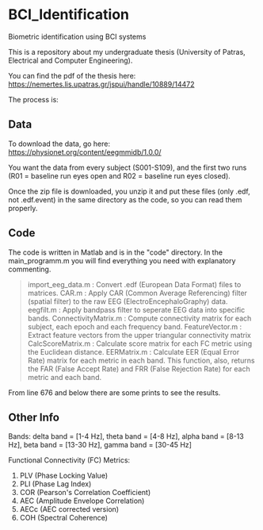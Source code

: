 # BCI_Identification

Biometric identification using BCI systems

This is a repository about my undergraduate thesis (University of Patras, Electrical and Computer Engineering).

You can find the pdf of the thesis here: https://nemertes.lis.upatras.gr/jspui/handle/10889/14472

The process is: 
## Data

To download the data, go here: https://physionet.org/content/eegmmidb/1.0.0/

You want the data from every subject (S001-S109), and the first two runs (R01 = baseline run eyes open and R02 = baseline run eyes closed).

Once the zip file is downloaded, you unzip it and put these files (only .edf, not .edf.event) in the same directory as the code, so you can read them properly.

## Code

The code is written in Matlab and is in the "code" directory. In the main_programm.m you will find everything you need with explanatory commenting.

>import_eeg_data.m : Convert .edf (European Data Format) files to matrices.
>CAR.m : Apply CAR (Common Average Referencing) filter (spatial filter) to the raw EEG (ElectroEncephaloGraphy) data.
>eegfilt.m : Apply bandpass filter to seperate EEG data into specific bands.
>ConnectivityMatrix.m : Compute connectivity matrix for each subject, each epoch and each frequency band.
>FeatureVector.m : Extract feature vectors from the upper triangular connectivity matrix
>CalcScoreMatrix.m : Calculate score matrix for each FC metric using the Euclidean distance.
>EERMatrix.m : Calculate EER (Equal Error Rate) matrix for each metric in each band. This function, also, returns the FAR (False Accept Rate) and FRR (False Rejection Rate) for each metric and each band.

From line 676 and below there are some prints to see the results.

## Other Info

Bands:
delta band = [1-4 Hz], theta band = [4-8 Hz], alpha band = [8-13 Hz], beta band = [13-30 Hz], gamma band = [30-45 Hz]

Functional Connectivity (FC) Metrics:
1) PLV (Phase Locking Value)
2) PLI (Phase Lag Index)
3) COR (Pearson's Correlation Coefficient)
4) AEC (Amplitude Envelope Correlation)
5) AECc (AEC corrected version)
6) COH (Spectral Coherence)
